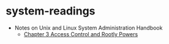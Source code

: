# system-readings
- Notes on Unix and Linux System Administration Handbook 
   * [Chapter 3 Access Control and Rootly Powers](https://github.com/cons12/system-readings/blob/master/Unix_and_Linux_System_Admin_Handbook_chapter3.md)
